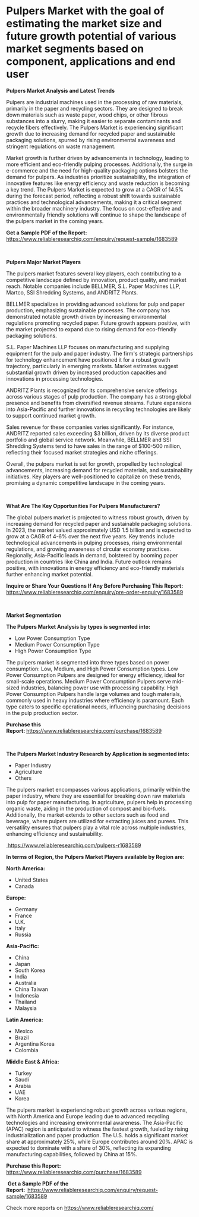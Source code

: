 <p><h1>Pulpers Market with the goal of estimating the market size and future growth potential of various market segments based on component, applications and end user</h1></p><p><strong>Pulpers Market Analysis and Latest Trends</strong></p>
<p><p>Pulpers are industrial machines used in the processing of raw materials, primarily in the paper and recycling sectors. They are designed to break down materials such as waste paper, wood chips, or other fibrous substances into a slurry, making it easier to separate contaminants and recycle fibers effectively. The Pulpers Market is experiencing significant growth due to increasing demand for recycled paper and sustainable packaging solutions, spurred by rising environmental awareness and stringent regulations on waste management.</p><p>Market growth is further driven by advancements in technology, leading to more efficient and eco-friendly pulping processes. Additionally, the surge in e-commerce and the need for high-quality packaging options bolsters the demand for pulpers. As industries prioritize sustainability, the integration of innovative features like energy efficiency and waste reduction is becoming a key trend. The Pulpers Market is expected to grow at a CAGR of 14.5% during the forecast period, reflecting a robust shift towards sustainable practices and technological advancements, making it a critical segment within the broader machinery industry. The focus on cost-effective and environmentally friendly solutions will continue to shape the landscape of the pulpers market in the coming years.</p></p>
<p><strong>Get a Sample PDF of the Report:&nbsp;</strong> <a href="https://www.reliableresearchiq.com/enquiry/request-sample/1683589?utm_campaign=2396&utm_medium=2&utm_source=Github&utm_content=ia&utm_term=19022025&utm_id=pulpers">https://www.reliableresearchiq.com/enquiry/request-sample/1683589</a></p>
<p>&nbsp;</p>
<p><strong>Pulpers Major Market Players</strong></p>
<p><p>The pulpers market features several key players, each contributing to a competitive landscape defined by innovation, product quality, and market reach. Notable companies include BELLMER, S.L. Paper Machines LLP, Martco, SSI Shredding Systems, and ANDRITZ Plants.</p><p>BELLMER specializes in providing advanced solutions for pulp and paper production, emphasizing sustainable processes. The company has demonstrated notable growth driven by increasing environmental regulations promoting recycled paper. Future growth appears positive, with the market projected to expand due to rising demand for eco-friendly packaging solutions.</p><p>S.L. Paper Machines LLP focuses on manufacturing and supplying equipment for the pulp and paper industry. The firm's strategic partnerships for technology enhancement have positioned it for a robust growth trajectory, particularly in emerging markets. Market estimates suggest substantial growth driven by increased production capacities and innovations in processing technologies.</p><p>ANDRITZ Plants is recognized for its comprehensive service offerings across various stages of pulp production. The company has a strong global presence and benefits from diversified revenue streams. Future expansions into Asia-Pacific and further innovations in recycling technologies are likely to support continued market growth.</p><p>Sales revenue for these companies varies significantly. For instance, ANDRITZ reported sales exceeding $3 billion, driven by its diverse product portfolio and global service network. Meanwhile, BELLMER and SSI Shredding Systems tend to have sales in the range of $100-500 million, reflecting their focused market strategies and niche offerings.</p><p>Overall, the pulpers market is set for growth, propelled by technological advancements, increasing demand for recycled materials, and sustainability initiatives. Key players are well-positioned to capitalize on these trends, promising a dynamic competitive landscape in the coming years.</p></p>
<p>&nbsp;</p>
<p><strong>What Are The Key Opportunities For Pulpers Manufacturers?</strong></p>
<p><p>The global pulpers market is projected to witness robust growth, driven by increasing demand for recycled paper and sustainable packaging solutions. In 2023, the market valued approximately USD 1.5 billion and is expected to grow at a CAGR of 4-6% over the next five years. Key trends include technological advancements in pulping processes, rising environmental regulations, and growing awareness of circular economy practices. Regionally, Asia-Pacific leads in demand, bolstered by booming paper production in countries like China and India. Future outlook remains positive, with innovations in energy efficiency and eco-friendly materials further enhancing market potential.</p></p>
<p><strong>Inquire or Share Your Questions If Any Before Purchasing This Report:</strong> <a href="https://www.reliableresearchiq.com/enquiry/pre-order-enquiry/1683589?utm_campaign=2396&utm_medium=2&utm_source=Github&utm_content=ia&utm_term=19022025&utm_id=pulpers">https://www.reliableresearchiq.com/enquiry/pre-order-enquiry/1683589</a></p>
<p>&nbsp;</p>
<p><strong>Market Segmentation</strong></p>
<p><strong>The Pulpers Market Analysis by types is segmented into:</strong></p>
<p><ul><li>Low Power Consumption Type</li><li>Medium Power Consumption Type</li><li>High Power Consumption Type</li></ul></p>
<p><p>The pulpers market is segmented into three types based on power consumption: Low, Medium, and High Power Consumption types. Low Power Consumption Pulpers are designed for energy efficiency, ideal for small-scale operations. Medium Power Consumption Pulpers serve mid-sized industries, balancing power use with processing capability. High Power Consumption Pulpers handle large volumes and tough materials, commonly used in heavy industries where efficiency is paramount. Each type caters to specific operational needs, influencing purchasing decisions in the pulp production sector.</p></p>
<p><strong>Purchase this Report:&nbsp;</strong><a href="https://www.reliableresearchiq.com/purchase/1683589?utm_campaign=2396&utm_medium=2&utm_source=Github&utm_content=ia&utm_term=19022025&utm_id=pulpers">https://www.reliableresearchiq.com/purchase/1683589</a></p>
<p>&nbsp;</p>
<p><strong>The Pulpers Market Industry Research by Application is segmented into:</strong></p>
<p><ul><li>Paper Industry</li><li>Agriculture</li><li>Others</li></ul></p>
<p><p>The pulpers market encompasses various applications, primarily within the paper industry, where they are essential for breaking down raw materials into pulp for paper manufacturing. In agriculture, pulpers help in processing organic waste, aiding in the production of compost and bio-fuels. Additionally, the market extends to other sectors such as food and beverage, where pulpers are utilized for extracting juices and purees. This versatility ensures that pulpers play a vital role across multiple industries, enhancing efficiency and sustainability.</p></p>
<p><a href="https://www.reliableresearchiq.com/pulpers-r1683589?utm_campaign=2396&utm_medium=2&utm_source=Github&utm_content=ia&utm_term=19022025&utm_id=pulpers">&nbsp;https://www.reliableresearchiq.com/pulpers-r1683589</a></p>
<p><strong>In terms of Region, the Pulpers Market Players available by Region are:</strong></p>
<p>
    <p> <strong> North America: </strong>
        <ul>
            <li>United States</li>
            <li>Canada</li>
        </ul>
        </p> 
    <p> <strong> Europe: </strong>
        <ul>
            <li>Germany</li>
            <li>France</li>
            <li>U.K.</li>
            <li>Italy</li>
            <li>Russia</li>
        </ul>
        </p> 
    <p> <strong> Asia-Pacific: </strong>
        <ul>
            <li>China</li>
            <li>Japan</li>
            <li>South Korea</li>
            <li>India</li>
            <li>Australia</li>
            <li>China Taiwan</li>
            <li>Indonesia</li>
            <li>Thailand</li>
            <li>Malaysia</li>
        </ul>
        </p> 
    <p> <strong> Latin America: </strong>
        <ul>
            <li>Mexico</li>
            <li>Brazil</li>
            <li>Argentina Korea</li>
            <li>Colombia</li>
        </ul>
        </p> 
    <p> <strong> Middle East & Africa: </strong>
        <ul>
            <li>Turkey</li>
            <li>Saudi</li>
            <li>Arabia</li>
            <li>UAE</li>
            <li>Korea</li>
        </ul>
    </p>
    </p>
<p><p>The pulpers market is experiencing robust growth across various regions, with North America and Europe leading due to advanced recycling technologies and increasing environmental awareness. The Asia-Pacific (APAC) region is anticipated to witness the fastest growth, fueled by rising industrialization and paper production. The U.S. holds a significant market share at approximately 25%, while Europe contributes around 20%. APAC is expected to dominate with a share of 30%, reflecting its expanding manufacturing capabilities, followed by China at 15%.</p></p>
<p><strong>Purchase this Report: </strong><a href="https://www.reliableresearchiq.com/purchase/1683589?utm_campaign=2396&utm_medium=2&utm_source=Github&utm_content=ia&utm_term=19022025&utm_id=pulpers">https://www.reliableresearchiq.com/purchase/1683589</a></p>
<p>&nbsp;<strong>Get a Sample PDF of the Report:&nbsp;&nbsp;</strong><a href="https://www.reliableresearchiq.com/enquiry/request-sample/1683589?utm_campaign=2396&utm_medium=2&utm_source=Github&utm_content=ia&utm_term=19022025&utm_id=pulpers">https://www.reliableresearchiq.com/enquiry/request-sample/1683589</a></p>
<p><strong></strong></p>
<p>Check more reports on <a href="https://www.reliableresearchiq.com/?utm_campaign=2396&utm_medium=2&utm_source=Github&utm_content=ia&utm_term=19022025&utm_id=pulpers">https://www.reliableresearchiq.com/</a></p>